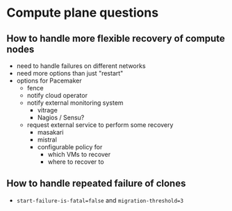 <!-- .slide: data-state="section-break" id="compute-plane-question-section" data-menu-title="Compute plane questions" data-timing="5" -->
# Compute plane questions


<!-- .slide: data-state="normal" id="compute-questions" data-menu-title="Question menu" data-timing="40" -->
## How to handle more flexible recovery of compute nodes

*   need to handle failures on different networks
*   need more options than just "restart"
*   options for Pacemaker
    *   fence
    *   notify cloud operator
    *   notify external monitoring system
        *   vitrage
        *   Nagios / Sensu?
    *   request external service to perform some recovery
        *   masakari
        *   mistral
        *   configurable policy for
            *   which VMs to recover
            *   where to recover to


<!-- .slide: data-state="normal" id="clone-failures" data-menu-title="Clone failures" data-timing="40" -->
## How to handle repeated failure of clones

* `start-failure-is-fatal=false` and `migration-threshold=3`
